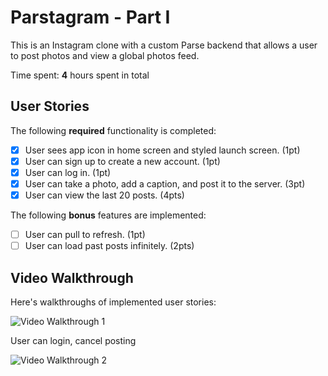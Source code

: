 # Parstagram - Part I

This is an Instagram clone with a custom Parse backend that allows a user to post photos and view a global photos feed.

Time spent: **4** hours spent in total

## User Stories

The following **required** functionality is completed:

- [x] User sees app icon in home screen and styled launch screen. (1pt)
- [x] User can sign up to create a new account. (1pt)
- [x] User can log in. (1pt)
- [x] User can take a photo, add a caption, and post it to the server. (3pt)
- [x] User can view the last 20 posts. (4pts)

The following **bonus** features are implemented:

- [ ] User can pull to refresh. (1pt)
- [ ] User can load past posts infinitely. (2pts)

## Video Walkthrough

Here's walkthroughs of implemented user stories:

<img src='https://media2.giphy.com/media/dqFgtp2C1tqSK5yJjs/giphy.gif' title='Video Walkthrough 1' width='' alt='Video Walkthrough 1' />

User can login, cancel posting

<img src='https://media2.giphy.com/media/Lll5eQjD0MLXApAYsE/giphy.gif' title='Video Walkthrough 2' width='' alt='Video Walkthrough 2' />
